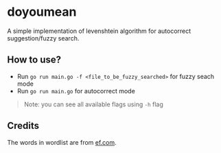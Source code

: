 # doyoumean

A simple implementation of levenshtein algorithm for autocorrect suggestion/fuzzy search.

## How to use?

- Run `go run main.go -f <file_to_be_fuzzy_searched>` for fuzzy seach mode
- Run `go run main.go` for autocorrect mode

> Note: you can see all available flags using `-h` flag

## Credits

The words in wordlist are from [ef.com](https://www.ef.com/wwen/english-resources/english-vocabulary/top-1000-words/).

